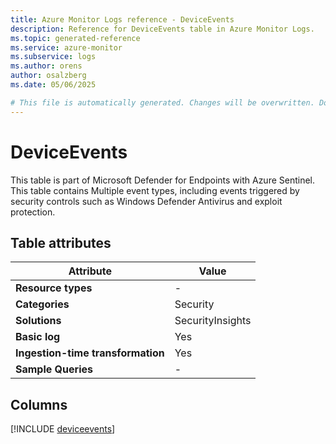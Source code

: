 ```yaml
---
title: Azure Monitor Logs reference - DeviceEvents
description: Reference for DeviceEvents table in Azure Monitor Logs.
ms.topic: generated-reference
ms.service: azure-monitor
ms.subservice: logs
ms.author: orens
author: osalzberg
ms.date: 05/06/2025

# This file is automatically generated. Changes will be overwritten. Do not change this file directly.
---
```


# DeviceEvents

This table is part of Microsoft Defender for Endpoints with Azure Sentinel. This table contains Multiple event types, including events triggered by security controls such as Windows Defender Antivirus and exploit protection.


## Table attributes

|Attribute|Value|
|---|---|
|**Resource types**|-|
|**Categories**|Security|
|**Solutions**| SecurityInsights|
|**Basic log**|Yes|
|**Ingestion-time transformation**|Yes|
|**Sample Queries**|-|



## Columns
  
[!INCLUDE [deviceevents](~/reusable-content/ce-skilling/azure/includes/azure-monitor/reference/tables/deviceevents-include.md)]
